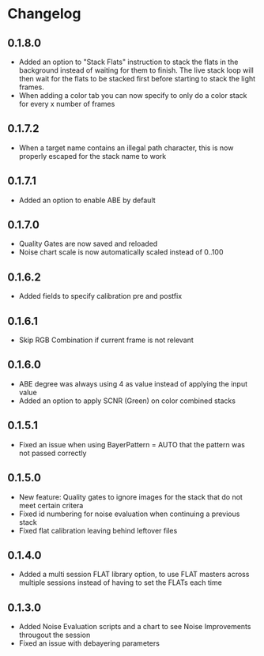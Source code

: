 ﻿# Changelog

## 0.1.8.0
- Added an option to "Stack Flats" instruction to stack the flats in the background instead of waiting for them to finish. The live stack loop will then wait for the flats to be stacked first before starting to stack the light frames.
- When adding a color tab you can now specify to only do a color stack for every x number of frames

## 0.1.7.2
- When a target name contains an illegal path character, this is now properly escaped for the stack name to work

## 0.1.7.1
- Added an option to enable ABE by default

## 0.1.7.0
- Quality Gates are now saved and reloaded
- Noise chart scale is now automatically scaled instead of 0..100

## 0.1.6.2
- Added fields to specify calibration pre and postfix

## 0.1.6.1
- Skip RGB Combination if current frame is not relevant

## 0.1.6.0
- ABE degree was always using 4 as value instead of applying the input value
- Added an option to apply SCNR (Green) on color combined stacks

## 0.1.5.1
- Fixed an issue when using BayerPattern = AUTO that the pattern was not passed correctly

## 0.1.5.0
- New feature: Quality gates to ignore images for the stack that do not meet certain critera
- Fixed id numbering for noise evaluation when continuing a previous stack
- Fixed flat calibration leaving behind leftover files

## 0.1.4.0
- Added a multi session FLAT library option, to use FLAT masters across multiple sessions instead of having to set the FLATs each time

## 0.1.3.0
- Added Noise Evaluation scripts and a chart to see Noise Improvements througout the session
- Fixed an issue with debayering parameters